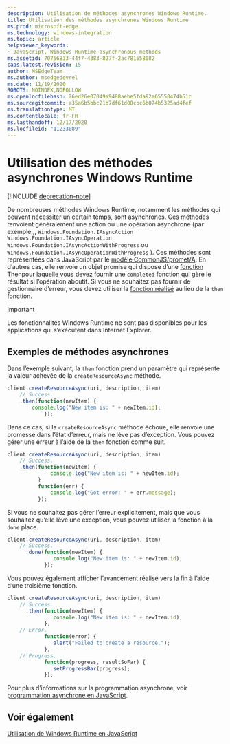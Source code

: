 ```yaml
---
description: Utilisation de méthodes asynchrones Windows Runtime.
title: Utilisation des méthodes asynchrones Windows Runtime
ms.prod: microsoft-edge
ms.technology: windows-integration
ms.topic: article
helpviewer_keywords:
- JavaScript, Windows Runtime asynchronous methods
ms.assetid: 70756833-44f7-4383-827f-2ac781558082
caps.latest.revision: 15
author: MSEdgeTeam
ms.author: msedgedevrel
ms.date: 11/19/2020
ROBOTS: NOINDEX,NOFOLLOW
ms.openlocfilehash: 26ed26e07049a9488aebe5fda92a65550474b51c
ms.sourcegitcommit: a35a6b5bbc21b7df61d08cbc6b074b5325ad4fef
ms.translationtype: MT
ms.contentlocale: fr-FR
ms.lasthandoff: 12/17/2020
ms.locfileid: "11233089"
---
```

# Utilisation des méthodes asynchrones Windows Runtime  

[!INCLUDE [deprecation-note](../includes/legacy-edge-note.md)]  

De nombreuses méthodes Windows Runtime, notamment les méthodes qui peuvent nécessiter un certain temps, sont asynchrones.  Ces méthodes renvoient généralement une action ou une opération asynchrone (par exemple,,, `Windows.Foundation.IAsyncAction` `Windows.Foundation.IAsyncOperation` `Windows.Foundation.IAsyncActionWithProgress` ou `Windows.Foundation.IAsyncOperationWithProgress` \).  Ces méthodes sont représentées dans JavaScript par le [modèle CommonJS/promet/A][CommonjsWikiPromises].  En d’autres cas, elle renvoie un objet promise qui dispose d’une [fonction Then][PreviousVersionsWindowsAppsBr229728]pour laquelle vous devez fournir une `completed` fonction qui gère le résultat si l’opération aboutit.  Si vous ne souhaitez pas fournir de gestionnaire d’erreur, vous devez utiliser la [fonction réalisé][PreviousVersionsWindowsAppsHr701079] au lieu de la `then` fonction.  

> [!IMPORTANT]
> Les fonctionnalités Windows Runtime ne sont pas disponibles pour les applications qui s’exécutent dans Internet Explorer.  

## Exemples de méthodes asynchrones  

Dans l’exemple suivant, la `then` fonction prend un paramètre qui représente la valeur achevée de la `createResourceAsync` méthode.  

```javascript
client.createResourceAsync(uri, description, item)
    // Success.
    .then(function(newItem) {
        console.log("New item is: " + newItem.id);
            });
```  

Dans ce cas, si la `createResourceAsync` méthode échoue, elle renvoie une promesse dans l’état d’erreur, mais ne lève pas d’exception.  Vous pouvez gérer une erreur à l’aide de la `then` fonction comme suit.  

```javascript
client.createResourceAsync(uri, description, item)
    // Success.
    .then(function(newItem) {
              console.log("New item is: " + newItem.id);
          }
          function(err) {
              console.log("Got error: " + err.message);
          });
```  

Si vous ne souhaitez pas gérer l’erreur explicitement, mais que vous souhaitez qu’elle lève une exception, vous pouvez utiliser la fonction à la `done` place.  

```javascript
client.createResourceAsync(uri, description, item)
    // Success.
      .done(function(newItem) {
               console.log("New item is: " + newItem.id);
            });
```  

Vous pouvez également afficher l’avancement réalisé vers la fin à l’aide d’une troisième fonction.  

```javascript
client.createResourceAsync(uri, description, item)
    // Success.
      .then(function(newItem) {
               console.log("New item is: " + newItem.id);
            },
    // Error.
            function(error) {
               alert("Failed to create a resource.");
            },
    // Progress.
            function(progress, resultSoFar) {
               setProgressBar(progress);
            });
```  

Pour plus d’informations sur la programmation asynchrone, voir [programmation asynchrone en JavaScript][PreviousVersionsWindowsAppsHh700330].  

## Voir également  

[Utilisation de Windows Runtime en JavaScript][WindowsRuntimeJavascript]  

<!-- links -->  

[WindowsRuntimeJavascript]: ./using-the-windows-runtime-in-javascript.md "Utilisation de Windows Runtime en JavaScript | Documents Microsoft"  

[PreviousVersionsWindowsAppsBr229728]: /previous-versions/windows/apps/br229728(v=win.10) "Promise, méthode | Documents Microsoft"  
[PreviousVersionsWindowsAppsHh700330]: /previous-versions/windows/apps/hh700330(v=win.10) "Programmation asynchrone en JavaScript (HTML) | Documents Microsoft"
[PreviousVersionsWindowsAppsHr701079]: /previous-versions/windows/apps/hh701079(v=win.10) "Méthode promise. Documents Microsoft"  

[CommonjsWikiPromises]: http://wiki.commonjs.org/wiki/Promises "Promet | Wiki spec CommonJS"  
